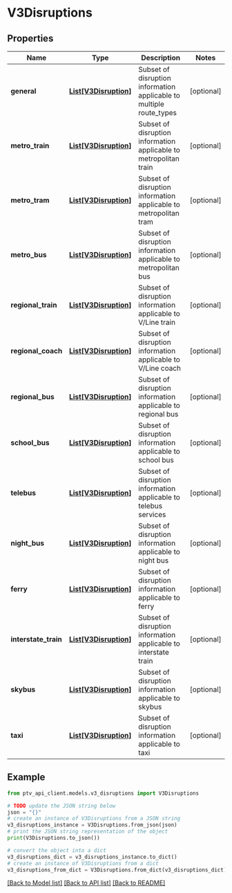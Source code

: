 # V3Disruptions


## Properties

Name | Type | Description | Notes
------------ | ------------- | ------------- | -------------
**general** | [**List[V3Disruption]**](V3Disruption.md) | Subset of disruption information applicable to multiple route_types | [optional] 
**metro_train** | [**List[V3Disruption]**](V3Disruption.md) | Subset of disruption information applicable to metropolitan train | [optional] 
**metro_tram** | [**List[V3Disruption]**](V3Disruption.md) | Subset of disruption information applicable to metropolitan tram | [optional] 
**metro_bus** | [**List[V3Disruption]**](V3Disruption.md) | Subset of disruption information applicable to metropolitan bus | [optional] 
**regional_train** | [**List[V3Disruption]**](V3Disruption.md) | Subset of disruption information applicable to V/Line train | [optional] 
**regional_coach** | [**List[V3Disruption]**](V3Disruption.md) | Subset of disruption information applicable to V/Line coach | [optional] 
**regional_bus** | [**List[V3Disruption]**](V3Disruption.md) | Subset of disruption information applicable to regional bus | [optional] 
**school_bus** | [**List[V3Disruption]**](V3Disruption.md) | Subset of disruption information applicable to school bus | [optional] 
**telebus** | [**List[V3Disruption]**](V3Disruption.md) | Subset of disruption information applicable to telebus services | [optional] 
**night_bus** | [**List[V3Disruption]**](V3Disruption.md) | Subset of disruption information applicable to night bus | [optional] 
**ferry** | [**List[V3Disruption]**](V3Disruption.md) | Subset of disruption information applicable to ferry | [optional] 
**interstate_train** | [**List[V3Disruption]**](V3Disruption.md) | Subset of disruption information applicable to interstate train | [optional] 
**skybus** | [**List[V3Disruption]**](V3Disruption.md) | Subset of disruption information applicable to skybus | [optional] 
**taxi** | [**List[V3Disruption]**](V3Disruption.md) | Subset of disruption information applicable to taxi | [optional] 

## Example

```python
from ptv_api_client.models.v3_disruptions import V3Disruptions

# TODO update the JSON string below
json = "{}"
# create an instance of V3Disruptions from a JSON string
v3_disruptions_instance = V3Disruptions.from_json(json)
# print the JSON string representation of the object
print(V3Disruptions.to_json())

# convert the object into a dict
v3_disruptions_dict = v3_disruptions_instance.to_dict()
# create an instance of V3Disruptions from a dict
v3_disruptions_from_dict = V3Disruptions.from_dict(v3_disruptions_dict)
```
[[Back to Model list]](../README.md#documentation-for-models) [[Back to API list]](../README.md#documentation-for-api-endpoints) [[Back to README]](../README.md)


